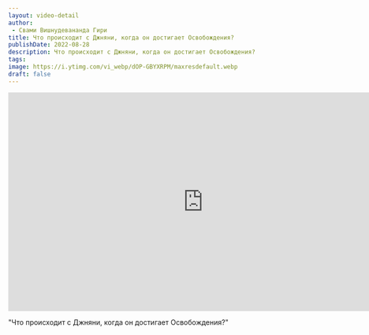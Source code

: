 ```yaml
---
layout: video-detail
author:
 - Свами Вишнудевананда Гири
title: Что происходит с Джняни, когда он достигает Освобождения?
publishDate: 2022-08-28
description: Что происходит с Джняни, когда он достигает Освобождения?. 
tags: 
image: https://i.ytimg.com/vi_webp/dOP-GBYXRPM/maxresdefault.webp
draft: false
---
```


<iframe width="790" height="444" src="https://www.youtube.com/embed/dOP-GBYXRPM" frameborder="0" allowfullscreen=""></iframe> 

  "Что происходит с Джняни, когда он достигает Освобождения?"

  

 